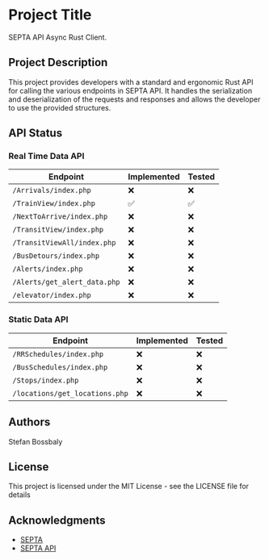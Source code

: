 # Project Title

SEPTA API Async Rust Client.

## Project Description

This project provides developers with a standard and ergonomic Rust API for calling the various endpoints in
SEPTA API. It handles the serialization and deserialization of the requests and responses and allows the
developer to use the provided structures.

## API Status

### Real Time Data API

| Endpoint                     | Implemented | Tested |
| ---------------------------- | ----------- | ------ |
| `/Arrivals/index.php`        | ❌          | ❌     |
| `/TrainView/index.php`       | ✅          | ✅     |
| `/NextToArrive/index.php`    | ❌          | ❌     |
| `/TransitView/index.php`     | ❌          | ❌     |
| `/TransitViewAll/index.php`  | ❌          | ❌     |
| `/BusDetours/index.php`      | ❌          | ❌     |
| `/Alerts/index.php`          | ❌          | ❌     |
| `/Alerts/get_alert_data.php` | ❌          | ❌     |
| `/elevator/index.php`        | ❌          | ❌     |

### Static Data API

| Endpoint                       | Implemented | Tested |
| ------------------------------ | ----------- | ------ |
| `/RRSchedules/index.php`       | ❌          | ❌     |
| `/BusSchedules/index.php`      | ❌          | ❌     |
| `/Stops/index.php`             | ❌          | ❌     |
| `/locations/get_locations.php` | ❌          | ❌     |

## Authors

Stefan Bossbaly

## License

This project is licensed under the MIT License - see the LICENSE file for details

## Acknowledgments

- [SEPTA](https://www5.septa.org/)
- [SEPTA API](https://www3.septa.org/#/)
